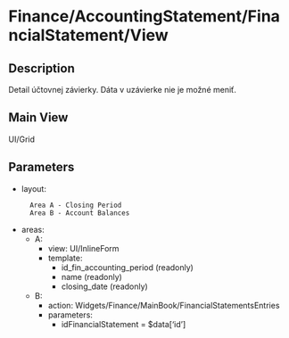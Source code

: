 # Finance/AccountingStatement/FinancialStatement/View

## Description

Detail účtovnej závierky. Dáta v uzávierke nie je možné meniť.

## Main View

UI/Grid

## Parameters

* layout:
  ```
    Area A - Closing Period
    Area B - Account Balances
  ```
* areas:
  * A:
    * view: UI/InlineForm
    * template:
      * id_fin_accounting_period (readonly)
      * name (readonly)
      * closing_date (readonly)
  * B:
    * action: Widgets/Finance/MainBook/FinancialStatementsEntries
    * parameters:
      * idFinancialStatement = $data[‘id’]
